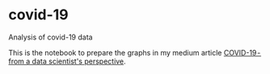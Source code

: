 # covid-19
Analysis of covid-19 data

This is the notebook to prepare the graphs in my medium article [COVID-19 -  from a data scientist's perspective](https://medium.com/@moritzstrube/covid-19-from-a-data-scientists-perspective-in-germany-and-elsewhere-fa42c9793372).
